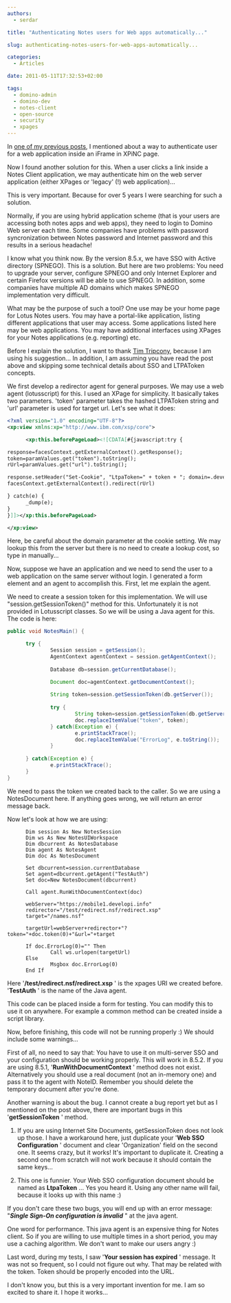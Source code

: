 ```yaml
---
authors:
  - serdar

title: "Authenticating Notes users for Web apps automatically..."

slug: authenticating-notes-users-for-web-apps-automatically...

categories:
  - Articles

date: 2011-05-11T17:32:53+02:00

tags:
  - domino-admin
  - domino-dev
  - notes-client
  - open-source
  - security
  - xpages
---
```


In [one of my previous posts](2010-08-http-authentication-from-xpinc-got-help-found-bug-worked-around.md), I mentioned about a way to authenticate user for a web application inside an iFrame in XPiNC page.

Now I found another solution for this. When a user clicks a link inside a Notes Client application, we may authenticate him on the web server application (either XPages or 'legacy' (!) web application)...
<!-- more -->
This is very important. Because for over 5 years I were searching for such a solution.

Normally, if you are using hybrid application scheme (that is your users are accessing both notes apps and web apps), they need to login to Domino Web server each time. Some companies have problems with password syncronization between Notes password and Internet password and this results in a serious headache!

I know what you think now. By the version 8.5.x, we have SSO with Active directory (SPNEGO). This is a solution. But here are two problems: You need to upgrade your server, configure SPNEGO and only Internet Explorer and certain Firefox versions will be able to use SPNEGO. In addition, some companies have multiple AD domains which makes SPNEGO implementation very difficult.

What may be the purpose of such a tool? One use may be your home page for Lotus Notes users. You may have a portal-like application, listing different applications that user may access. Some applications listed here may be web applications. You may have additional interfaces using XPages for your Notes applications (e.g. reporting) etc.

Before I explain the solution, I want to thank [Tim Tripcony](http://www.timtripcony.com/), because I am using his suggestion... In addition, I am assuming you have read the post above and skipping some technical details about SSO and LTPAToken concepts.

We first develop a redirector agent for general purposes. We may use a web agent (lotusscript) for this. I used an XPage for simplicity. It basically takes two parameters. 'token' parameter takes the hashed LTPAToken string and 'url' parameter is used for target url. Let's see what it does:

```xml
<?xml version="1.0" encoding="UTF-8"?>
<xp:view xmlns:xp="http://www.ibm.com/xsp/core">

      <xp:this.beforePageLoad><![CDATA[#{javascript:try {

response=facesContext.getExternalContext().getResponse();
token=paramValues.get("token").toString();
rUrl=paramValues.get("url").toString();

response.setHeader("Set-Cookie", "LtpaToken=" + token + "; domain=.developi.info; path=/");
facesContext.getExternalContext().redirect(rUrl)

} catch(e) {
      _dump(e);
}
}]]></xp:this.beforePageLoad>

</xp:view>
```


Here, be careful about the domain parameter at the cookie setting. We may lookup this from the server but there is no need to create a lookup cost, so type in manually...

Now, suppose we have an application and we need to send the user to a web application on the same server without login. I generated a form element and an agent to accomplish this. First, let me explain the agent.

We need to create a session token for this implementation. We will use "session.getSessionToken()" method for this. Unfortunately it is not provided in Lotusscript classes. So we will be using a Java agent for this. The code is here:

```java
public void NotesMain() {

      try {
              Session session = getSession();
              AgentContext agentContext = session.getAgentContext();
       
              Database db=session.getCurrentDatabase();

              Document doc=agentContext.getDocumentContext();
       
              String token=session.getSessionToken(db.getServer());
       
              try {
                      String token=session.getSessionToken(db.getServer());
                      doc.replaceItemValue("token", token);
              } catch(Exception e) {
                      e.printStackTrace();
                      doc.replaceItemValue("ErrorLog", e.toString());
              }          
       
      } catch(Exception e) {
              e.printStackTrace();
      }
}
```


We need to pass the token we created back to the caller. So we are using a NotesDocument here. If anything goes wrong, we will return an error message back.

Now let's look at how we are using:

```vbscript
      Dim session As New NotesSession
      Dim ws As New NotesUIWorkspace        
      Dim dbcurrent As NotesDatabase
      Dim agent As NotesAgent
      Dim doc As NotesDocument
     
      Set dbcurrent=session.currentDatabase
      Set agent=dbcurrent.getAgent("TestAuth")
      Set doc=New NotesDocument(dbcurrent)
     
      Call agent.RunWithDocumentContext(doc)
     
      webServer="https://mobile1.developi.info"
      redirector="/test/redirect.nsf/redirect.xsp"
      target="/names.nsf"
     
      targetUrl=webServer+redirector+"?token="+doc.token(0)+"&url="+target
     
      If doc.ErrorLog(0)="" Then
              Call ws.urlopen(targetUrl)                
      Else
              Msgbox doc.ErrorLog(0)        
      End If
```


Here '**/test/redirect.nsf/redirect.xsp** ' is the xpages URI we created before. '**TestAuth** ' is the name of the Java agent.

This code can be placed inside a form for testing. You can modify this to use it on anywhere. For example a common method can be created inside a script library.

Now, before finishing, this code will not be running properly :) We should include some warnings...

First of all, no need to say that: You have to use it on multi-server SSO and your configuration should be working properly. This will work in 8.5.2. If you are using 8.5.1, '**RunWithDocumentContext** ' method does not exist. Alternatively you should use a real document (not an in-memory one) and pass it to the agent with NoteID. Remember you should delete the temporary document after you're done.

Another warning is about the bug. I cannot create a bug report yet but as I mentioned on the post above, there are important bugs in this '**getSessionToken** ' method.

1. If you are using Internet Site Documents, getSessionToken does not look up those. I have a workaround here, just duplicate your '**Web SSO Configuration** ' document and clear 'Organization' field on the second one. It seems crazy, but it works! It's important to duplicate it. Creating a second one from scratch will not work because it should contain the same keys...

2. This one is funnier. Your Web SSO configuration document should be named as **LtpaToken** ... Yes you heard it. Using any other name will fail, because it looks up with this name :)

If you don't care these two bugs, you will end up with an error message: "***Single Sign-On configuration is invalid*** " at the java agent.

One word for performance. This java agent is an expensive thing for Notes client. So if you are willing to use multiple times in a short period, you may use a caching algorithm. We don't want to make our users angry :)

Last word, during my tests, I saw '**Your session has expired** ' message. It was not so frequent, so I could not figure out why. That may be related with the token. Token should be properly encoded into the URL.

I don't know you, but this is a very important invention for me. I am so excited to share it. I hope it works...
